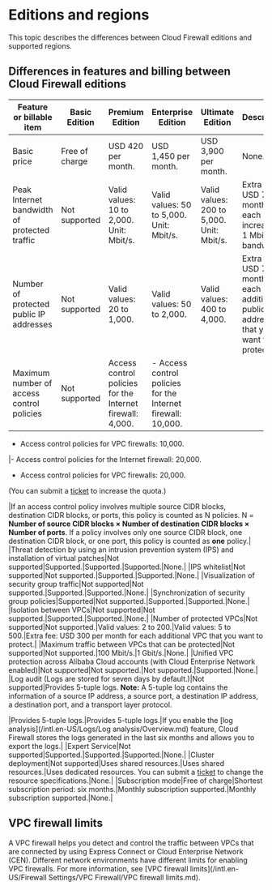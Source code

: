 # Editions and regions

This topic describes the differences between Cloud Firewall editions and supported regions.

## Differences in features and billing between Cloud Firewall editions

|Feature or billable item|Basic Edition|Premium Edition|Enterprise Edition|Ultimate Edition|Description|
|------------------------|-------------|---------------|------------------|----------------|-----------|
|Basic price|Free of charge|USD 420 per month.|USD 1,450 per month.|USD 3,900 per month.|None.|
|Peak Internet bandwidth of protected traffic|Not supported|Valid values: 10 to 2,000. Unit: Mbit/s.|Valid values: 50 to 5,000. Unit: Mbit/s.|Valid values: 200 to 5,000. Unit: Mbit/s.|Extra fee: USD 7 per month for each increase of 1 Mbit/s of bandwidth.|
|Number of protected public IP addresses|Not supported|Valid values: 20 to 1,000.|Valid values: 50 to 2,000.|Valid values: 400 to 4,000.|Extra fee: USD 7 per month for each additional public IP address that you want to protect.|
|Maximum number of access control policies|Not supported|Access control policies for the Internet firewall: 4,000.|-   Access control policies for the Internet firewall: 10,000.
-   Access control policies for VPC firewalls: 10,000.

|-   Access control policies for the Internet firewall: 20,000.
-   Access control policies for VPC firewalls: 20,000.

\(You can submit a [ticket](https://workorder-intl.console.aliyun.com/#/ticket/add/?productId=80) to increase the quota.\)

|If an access control policy involves multiple source CIDR blocks, destination CIDR blocks, or ports, this policy is counted as N policies. N = **Number of source CIDR blocks × Number of destination CIDR blocks × Number of ports**. If a policy involves only one source CIDR block, one destination CIDR block, or one port, this policy is counted as **one** policy.|
|Threat detection by using an intrusion prevention system \(IPS\) and installation of virtual patches|Not supported|Supported.|Supported.|Supported.|None.|
|IPS whitelist|Not supported|Not supported.|Supported.|Supported.|None.|
|Visualization of security group traffic|Not supported|Not supported.|Supported.|Supported.|None.|
|Synchronization of security group policies|Supported|Not supported.|Supported.|Supported.|None.|
|Isolation between VPCs|Not supported|Not supported.|Supported.|Supported.|None.|
|Number of protected VPCs|Not supported|Not supported.|Valid values: 2 to 200.|Valid values: 5 to 500.|Extra fee: USD 300 per month for each additional VPC that you want to protect.|
|Maximum traffic between VPCs that can be protected|Not supported|Not supported.|100 Mbit/s.|1 Gbit/s.|None.|
|Unified VPC protection across Alibaba Cloud accounts \(with Cloud Enterprise Network enabled\)|Not supported|Not supported.|Not supported.|Supported.|None.|
|Log audit \(Logs are stored for seven days by default.\)|Not supported|Provides 5-tuple logs. **Note:** A 5-tuple log contains the information of a source IP address, a source port, a destination IP address, a destination port, and a transport layer protocol.

|Provides 5-tuple logs.|Provides 5-tuple logs.|If you enable the [log analysis](/intl.en-US/Logs/Log analysis/Overview.md) feature, Cloud Firewall stores the logs generated in the last six months and allows you to export the logs.|
|Expert Service|Not supported|Supported.|Supported.|Supported.|None.|
|Cluster deployment|Not supported|Uses shared resources.|Uses shared resources.|Uses dedicated resources. You can submit a [ticket](https://workorder-intl.console.aliyun.com/#/ticket/add/?productId=80) to change the resource specifications.|None.|
|Subscription mode|Free of charge|Shortest subscription period: six months.|Monthly subscription supported.|Monthly subscription supported.|None.|

## VPC firewall limits

A VPC firewall helps you detect and control the traffic between VPCs that are connected by using Express Connect or Cloud Enterprise Network \(CEN\). Different network environments have different limits for enabling VPC firewalls. For more information, see [VPC firewall limits](/intl.en-US/Firewall Settings/VPC Firewall/VPC firewall limits.md).

